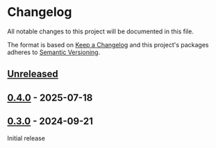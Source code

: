# Changelog

All notable changes to this project will be documented in this file.

The format is based on [Keep a Changelog](http://keepachangelog.com/en/1.0.0/)
and this project's packages adheres to [Semantic Versioning](http://semver.org/spec/v2.0.0.html).

## [Unreleased]

## [0.4.0] - 2025-07-18

## [0.3.0] - 2024-09-21

Initial release

[Unreleased]: https://github.com/giantswarm/helloworld/compare/v0.4.0...HEAD
[0.4.0]: https://github.com/giantswarm/helloworld/compare/v0.3.0...v0.4.0
[0.3.0]: https://github.com/giantswarm/helloworld/compare/v0.2.0...v0.3.0
